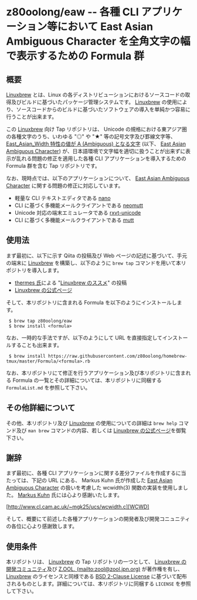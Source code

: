# z80oolong/eaw -- 各種 CLI アプリケーション等において East Asian Ambiguous Character を全角文字の幅で表示するための Formula 群

## 概要

[Linuxbrew][BREW] とは、Linux の各ディストリビューションにおけるソースコードの取得及びビルドに基づいたパッケージ管理システムです。 [Linuxbrew][BREW] の使用により、ソースコードからのビルドに基づいたソフトウェアの導入を単純かつ容易に行うことが出来ます。

この [Linuxbrew][BREW] 向け Tap リポジトリは、 Unicode の規格における東アジア圏の各種文字のうち、いわゆる "◎" や "★" 等の記号文字及び罫線文字等、 [East_Asian_Width 特性の値が A (Ambiguous) となる文字][EAWA] (以下、 [East Asian Ambiguous Character][EAWA]) が、日本語環境で文字幅を適切に扱うことが出来ずに表示が乱れる問題の修正を適用した各種 CLI アプリケーションを導入するための Formula 群を含む Tap リポジトリです。

なお、現時点では、以下のアプリケーションについて、 [East Asian Ambiguous Character][EAWA] に関する問題の修正に対応しています。

- 軽量な CLI テキストエディタである [nano][NANO]
- CLI に基づく多機能メールクライアントである [neomutt][MUTT]
- Unicode 対応の端末エミュレータである [rxvt-unicode][RXVT]
- CLI に基づく多機能メールクライアントである [mutt][OMUT]

## 使用法

まず最初に、以下に示す Qiita の投稿及び Web ページの記述に基づいて、手元の端末に [Linuxbrew][BREW] を構築し、以下のように  ```brew tap``` コマンドを用いて本リポジトリを導入します。

- [thermes 氏][THER]による "[Linuxbrew のススメ][THBR]" の投稿
- [Linuxbrew の公式ページ][BREW]

そして、本リポジトリに含まれる Formula を以下のようにインストールします。

```
 $ brew tap z80oolong/eaw
 $ brew install <formula>
```

なお、一時的な手法ですが、以下のようにして URL を直接指定してインストールすることも出来ます。

```
 $ brew install https://raw.githubusercontent.com/z80oolong/homebrew-tmux/master/Formula/<formula>.rb
```

なお、本リポジトリにて修正を行うアプリケーション及び本リポジトリに含まれる Formula の一覧とその詳細については、本リポジトリに同梱する ```FormulaList.md``` を参照して下さい。

## その他詳細について

その他、本リポジトリ及び [Linuxbrew][BREW] の使用についての詳細は ```brew help``` コマンド及び  ```man brew``` コマンドの内容、若しくは [Linuxbrew の公式ページ][BREW]を御覧下さい。

## 謝辞

まず最初に、各種 CLI アプリケーションに関する差分ファイルを作成するに当たっては、下記の URL にある、 Markus Kuhn 氏が作成した [East Asian Ambiguous Character][EAWA] の扱いを考慮した wcwidth(3) 関数の実装を使用しました。 [Markus Kuhn][DRMK] 氏には心より感謝いたします。

[http://www.cl.cam.ac.uk/~mgk25/ucs/wcwidth.c][WCWD]

そして、概要にて前述した各種アプリケーションの開発者及び開発コニュニティの各位に心より感謝致します。

## 使用条件

本リポジトリは、 [Linuxbrew][BREW] の Tap リポジトリの一つとして、 [Linuxbrew の開発コミュニティ][BREW]及び [Z.OOL. (mailto:zool@zool.jpn.org)][ZOOL] が著作権を有し、[Linuxbrew][BREW] のライセンスと同様である [BSD 2-Clause License][BSD2] に基づいて配布されるものとします。詳細については、本リポジトリに同梱する ```LICENSE``` を参照して下さい。

<!-- 外部リンク一覧 -->

[BREW]:https://linuxbrew.sh/
[TMUX]:https://tmux.github.io/
[EAWA]:http://www.unicode.org/reports/tr11/#Ambiguous
[GST1]:https://gist.github.com/z80oolong/e65baf0d590f62fab8f4f7c358cbcc34
[NANO]:https://www.nano-editor.org/
[MUTT]:https://neomutt.org/
[RXVT]:https://github.com/exg/rxvt-unicode
[SAKU]:https://github.com/dabisu/sakura
[THER]:https://qiita.com/thermes
[THBR]:https://qiita.com/thermes/items/926b478ff6e3758ecfea
[WCWD]:http://www.cl.cam.ac.uk/~mgk25/ucs/wcwidth.c
[DRMK]:http://www.cl.cam.ac.uk/~mgk25/
[BSD2]:https://opensource.org/licenses/BSD-2-Clause
[ZOOL]:http://zool.jpn.org/
[OMUT]:http://www.mutt.org/
